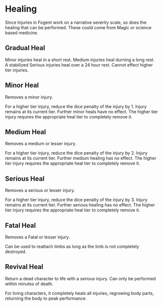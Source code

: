 # Healing

Since Injuries in Fogent work on a narrative severity scale, so does the healing that can be performed. These could come from Magic or science based medicine.

## Gradual Heal

Minor injuries heal in a short rest. Medium injuries heal durning a long rest. A stabilized Serious injuries heal over a 24 hour rest. Cannot effect higher tier injuries.

## Minor Heal

Removes a minor injury.

For a higher tier injury, reduce the dice penalty of the injury by 1. Injury remains at its current tier. Further minor heals have no effect. The higher tier injury requires the appropriate heal tier to completely remove it.

## Medium Heal

Removes a medium or lesser injury.

For a higher tier injury, reduce the dice penalty of the injury by 2. Injury remains at its current tier. Further medium healing has no effect. The higher tier injury requires the appropriate heal tier to completely remove it.

## Serious Heal

Removes a serious or lesser injury.

For a higher tier injury, reduce the dice penalty of the injury by 3. Injury remains at its current tier. Further serious healing has no effect. The higher tier injury requires the appropriate heal tier to completely remove it.

## Fatal Heal

Removes a Fatal or lesser injury.

Can be used to reattach limbs as long as the limb is not completely destroyed.

## Revival Heal

Return a dead character to life with a serious injury. Can only be performed within minutes of death.

For living characters, it completely heals all injuries, regrowing body parts, returning the body to peak performance.

